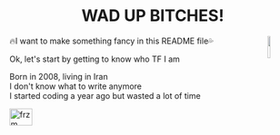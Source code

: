 
<h1 align="center">WAD UP BITCHES!</h1>
<div padding="20px 20px 20px 20px">
<img width="10%" height="10%" align="right" src="https://i.pinimg.com/736x/90/68/d3/9068d39a1cc4173c33a69bd11a127fab.jpg">
<p>🔥I want to make something fancy in this README file💦</p>
<p>Ok, let's start by getting to know who TF I am</p>
<p>Born in 2008, living in Iran<br/>
I don't know what to write anymore<br/>
I started coding a year ago but wasted a lot of time</p>
<a href="https://discord.gg/frzm" target="blank"><img align="center" src="https://raw.githubusercontent.com/rahuldkjain/github-profile-readme-generator/master/src/images/icons/Social/discord.svg" alt="frzm" height="30" width="40" /></a>
</div>

